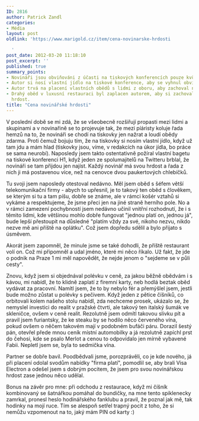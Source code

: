 ```yaml
---
ID: 2816
author: Patrick Zandl
categories:
- Média
layout: post
oldlink: 'https://www.marigold.cz/item/cena-novinarske-hrdosti

  '
post_date: 2012-03-20 11:18:10
post_excerpt: ''
published: true
summary_points:
- Novináři jsou obviňováni z účasti na tiskových konferencích pouze kvůli jídlu zdarma.
- Autor si nosí vlastní jídlo na tiskové konference, aby se vyhnul obvinění.
- Autor trvá na placení vlastních obědů s lidmi z oboru, aby zachoval nezávislost.
- Drahý oběd v luxusní restauraci byl zaplacen autorem, aby si zachoval novinářskou
  hrdost.
title: "Cena novinářské hrdosti"
---
```


V poslední době se mi zdá, že se všeobecně rozšiřují propasti mezi lidmi a skupinami a v novinařině se to projevuje tak, že mezi píáristy koluje řada hemzů na to, že novináři se chodí na tiskovky jen nažrat a loudí obědy zdarma. Proti čemuž bojuju tím, že na tiskovky si nosím vlastní jídlo, když už tam jdu a mám hlad (tiskovky jsou, víme, v redakcích na úkor jídla, bo práce se sama neurobí). Naposledy jsem takto ostentativně požíral vlastní bagetu na tiskové konferenci H1, když jeden ze spolumajitelů na Twitteru brblal, že novináři se tam přijdou jen najíst. Každý novinář má svou hrdost a řada z nich ji má postavenou více, než na cenovce dvou paukertových chlebíčků. 

Tu svoji jsem naposledy otestoval nedávno. Měl jsem oběd s šéfem větší telekomunikační firmy - abych to upřesnil, je to takový ten oběd s člověkem, se kterým si tu a tam píšu, dobře se známe, ale v rámci košér vztahů si vykáme a respektujeme, že jsme přeci jen na jiné straně herního pole. No a v rámci zamezení pochybností jsem nedávno učinil vnitřní rozhodnutí,  že i s těmito lidmi, kde většinou mohlo dobře fungovat "jednou platí on, jednou já", bude lepší přestoupit na důsledné "platím vždy za své, nikoho nezvu, nikdo nezve mě ani příště na oplátku". Což jsem dopředu sdělil a bylo přijato s úsměvem. 

Akorát jsem zapomněl, že minule jsme se také dohodli, že příště restaurant volí on. Což mi připomněl a udal jméno, které mi něco říkalo. Už fakt, že jde o podnik na Praze 1 mi měl napovědět, že nejde jenom o "sejdeme se v půli cesty". 

Znovu, když jsem si objednával polévku v ceně, za jakou běžně obědvám i s kávou, mi nabídl, že to klidně zaplatí z firemní karty, neb hodlá beztak oběd vydávat za pracovní. Namítl jsem, že to by nebylo fér a přemýšlel jsem, jestli bude možno zůstat u polévky s pečivem. Když jeden z pětice číšníků, co orbitovali kolem našeho stolu nabídl, zda nechceme prosek, ukázalo se, že nemyslel investici do realit v pražské čtvrti, ale takový ten italský šumák ve skleničce, ovšem v ceně realit. Rezolutně jsem odmítl takovou slivku pít a pravil jsem furiantsky, že ke steaku by se hodilo něco červeného vína, pokud ovšem o něčem takovém mají v podobném bufáči páru. Dorazil šestý pán, otevřel přede mnou ceník místní automobilky a já rezolutně zapíchl prst do čehosi, kde se psalo Merlot a cenou to odpovídalo jen mírně vybavené Fabii. Nepletl jsem se, byla to sedmička vína. 

Partner se dobře bavil. Poodbědvali jsme, porozprávěli, co je kde nového, já při placení odolal svodům nabídky "firma platí", pomodlil se, aby brali Visa Electron a odešel jsem s dobrým pocitem, že jsem pro svou novinářskou hrdost zase jednou něco udělal. 

Bonus na závěr pro mne: při odchodu z restaurace, když mi číšník kombinovaný se šatnářkou pomáhal do bundičky, na mne tento spiklenecky zamrkal, pronesl heslo hodinářského fanklubu a pravil, že poznal jak mě, tak hodinky na mojí ruce. Tím se alespoň setřel trapný pocit z toho, že si nemůžu vzpomenout na to, jaký mám PIN od karty :)
